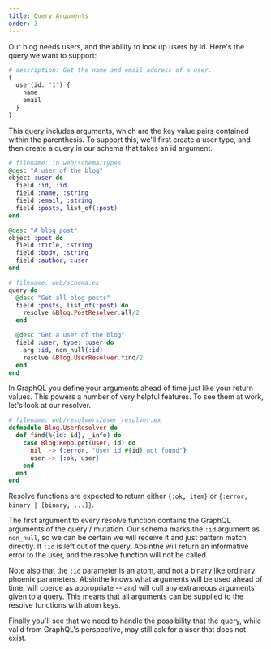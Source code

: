 ```yaml
---
title: Query Arguments
order: 3
---
```


Our blog needs users, and the ability to look up users by id. Here's
the query we want to support:

```graphql
# description: Get the name and email address of a user.
{
  user(id: "1") {
    name
    email
  }
}
```

This query includes arguments, which are the key value pairs contained
within the parenthesis. To support this, we'll first create a
user type, and then create a query in our schema that takes an id
argument.


```elixir
# filename: in web/schema/types
@desc "A user of the blog"
object :user do
  field :id, :id
  field :name, :string
  field :email, :string
  field :posts, list_of(:post)
end

@desc "A blog post"
object :post do
  field :title, :string
  field :body, :string
  field :author, :user
end
```

```elixir
# filename: web/schema.ex
query do
  @desc "Get all blog posts"
  field :posts, list_of(:post) do
    resolve &Blog.PostResolver.all/2
  end

  @desc "Get a user of the blog"
  field :user, type: :user do
    arg :id, non_null(:id)
    resolve &Blog.UserResolver.find/2
  end
end
```

In GraphQL you define your arguments ahead of time just like your
return values. This powers a number of very helpful features. To see
them at work, let's look at our resolver.

```elixir
# filename: web/resolvers/user_resolver.ex
defmodule Blog.UserResolver do
  def find(%{id: id}, _info) do
    case Blog.Repo.get(User, id) do
      nil  -> {:error, "User id #{id} not found"}
      user -> {:ok, user}
    end
  end
end
```

Resolve functions are expected to return either `{:ok, item}` or
`{:error, binary | [binary, ...]}`.

The first argument to every resolve function contains the GraphQL
arguments of the query / mutation. Our schema marks the `:id` argument as
`non_null`, so we can be certain we will receive it and just pattern
match directly. If `:id` is left out of the query, Absinthe will
return an informative error to the user, and the resolve function will
not be called.

Note also that the `:id` parameter is an atom, and not a binary like
ordinary phoenix parameters. Absinthe knows what arguments will be
used ahead of time, will coerce as appropriate -- and will cull any extraneous
arguments given to a query. This means that all arguments can be supplied to the
resolve functions with atom keys.

Finally you'll see that we need to handle the possibility that the
query, while valid from GraphQL's perspective, may still ask for a
user that does not exist.
